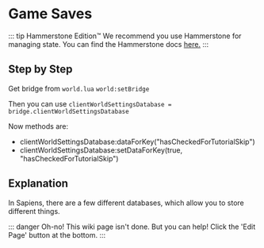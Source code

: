 # Game Saves

::: tip Hammerstone Edition&#8482;
We recommend you use Hammerstone for managing state. You can find the Hammerstone docs [here.](/hammerstone/save-state.md)
:::

## Step by Step

Get bridge from `world.lua` `world:setBridge`

Then you can use `clientWorldSettingsDatabase = bridge.clientWorldSettingsDatabase`

Now methods are:
 - clientWorldSettingsDatabase:dataForKey("hasCheckedForTutorialSkip")
 - clientWorldSettingsDatabase:setDataForKey(true, "hasCheckedForTutorialSkip")

## Explanation

In Sapiens, there are a few different databases, which allow you to store different things.

::: danger Oh-no!
This wiki page isn't done. But you can help! Click the 'Edit Page' button at the bottom.
:::